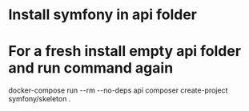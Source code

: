 
# Install symfony in api folder
# For a fresh install empty api folder and run command again
docker-compose run --rm --no-deps api composer create-project symfony/skeleton .
